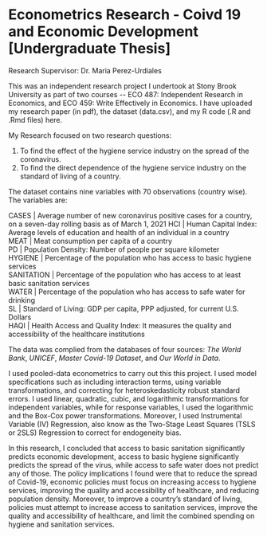 # Econometrics Research - Coivd 19 and Economic Development [Undergraduate Thesis]

Research Supervisor: Dr. Maria Perez-Urdiales

This was an independent research project I undertook at Stony Brook University as part of two courses -- ECO 487: Independent Research in Economics, and ECO 459: Write Effectively in Economics. I have uploaded my research paper (in pdf), the dataset (data.csv), and my R code (.R and .Rmd files) here.

My Research focused on two research questions:
1. To find the effect of the hygiene service industry on the spread of the coronavirus.
1. To find the direct dependence of the hygiene service industry on the standard of living of a country.

The dataset contains nine variables with 70 observations (country wise). The variables are:

CASES		   | Average number of new coronavirus positive cases for a country, on a seven-day rolling basis as of March 1, 2021
HCI		     | Human Capital Index: Average levels of education and health of an individual in a country                       
MEAT		   | Meat consumption per capita of a country                                                                        
PD		     | Population Density: Number of people per square kilometer                                                       
HYGIENE	   | Percentage of the population who has access to basic hygiene services                                           
SANITATION | Percentage of the population who has access to at least basic sanitation services                               
WATER		   | Percentage of the population who has access to safe water for drinking                                          
SL		     | Standard of Living: GDP per capita, PPP adjusted, for current U.S. Dollars                                      
HAQI		   | Health Access and Quality Index: It measures the quality and accessibility of the healthcare institutions       

The data was complied from the databases of four sources: *The World Bank*, *UNICEF*, *Master Covid-19 Dataset*, and *Our World in Data*.

I used pooled-data econometrics to carry out this this project. I used model specifications such as including interaction terms, using variable transformations, and correcting for heteroskedasticity robust standard errors. I used linear, quadratic, cubic, and logarithmic transformations for independent variables, while for response variables, I used the logarithmic and the Box-Cox power transformations. Moreover, I used Instrumental Variable (IV) Regression, also know as the Two-Stage Least Squares (TSLS or 2SLS) Regression to correct for endogeneity bias.

In this research, I concluded that access to basic sanitation significantly predicts economic development, access to basic hygiene significantly predicts the spread of the virus, while access to safe water does not predict any of those. The policy implications I found were that to reduce the spread of Covid-19, economic policies must focus on increasing access to hygiene services, improving the quality and accessibility of healthcare, and reducing population density. Moreover, to improve a country’s standard of living, policies must attempt to increase access to sanitation services, improve the quality and accessibility of healthcare, and limit the combined spending on hygiene and sanitation services.
